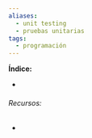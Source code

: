 ```yaml
---
aliases:
  - unit testing
  - pruebas unitarias
tags:
  - programación
---
```



**Índice:**

- 
###### Recursos:

- 